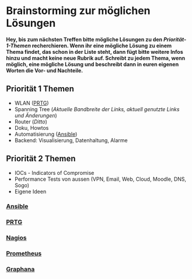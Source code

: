 # Brainstorming zur möglichen Lösungen

**Hey, bis zum nächsten Treffen bitte mögliche Lösungen zu den _Priorität-1-Themen_ recherchieren. Wenn ihr eine mögliche Lösung zu einem Thema findet, das schon in der Liste steht, dann fügt bitte weitere Infos hinzu und macht keine neue Rubrik auf. Schreibt zu jedem Thema, wenn möglich, eine mögliche Lösung und beschreibt dann in euren eigenen Worten die Vor- und Nachteile.**

## Priorität 1 Themen
* WLAN ([PRTG](https://www.paessler.com/de/prtg))
* Spanning Tree (_Aktuelle Bandbreite der Links, aktuell genutzte Links und Änderungen_)
* Router (_Ditto_)
* Doku, Howtos
* Automatisierung ([Ansible](https://docs.ansible.com/))
* Backend: Visualisierung, Datenhaltung, Alarme

## Priorität 2 Themen

* IOCs - Indicators of Compromise
* Performance Tests von aussen (VPN, Email, Web, Cloud, Moodle, DNS, Sogo)
* Eigene Ideen

### [Ansible](https://docs.ansible.com/)

### [PRTG](https://www.paessler.com/de/prtg)

### [Nagios](https://www.nagios.org/)

### [Prometheus](https://prometheus.io/)

### [Graphana](https://grafana.com/)

